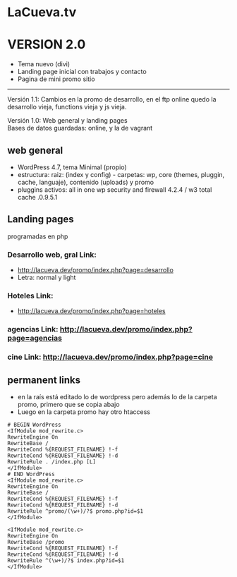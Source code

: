# LaCueva.tv

# VERSION 2.0
* Tema nuevo (divi)
* Landing page inicial con trabajos y contacto
* Pagina de mini promo sitio


--------------

Versión 1.1: Cambios en la promo de desarrollo, en el ftp online quedo la desarrollo vieja, functions vieja y js vieja.

Versión 1.0: Web general y landing pages  
Bases de datos guardadas: online, y la de vagrant

## web general

* WordPress 4.7, tema Minimal (propio)
* estructura: raiz: (index y config) - carpetas: wp, core (themes, pluggin, cache, languaje), contenido (uploads) y promo
* pluggins activos: all in one wp security and firewall 4.2.4 / w3 total cache .0.9.5.1


## Landing pages

programadas en php

### Desarrollo web, gral Link:  
* http://lacueva.dev/promo/index.php?page=desarrollo
* Letra: normal y light

### Hoteles Link:
* http://lacueva.dev/promo/index.php?page=hoteles

### agencias Link: http://lacueva.dev/promo/index.php?page=agencias

### cine Link:  http://lacueva.dev/promo/index.php?page=cine

## permanent links

* en la raís está editado lo de wordpress pero además lo de la carpeta promo, primero que se copia abajo
* Luego en la carpeta promo hay otro htaccess

```
# BEGIN WordPress
<IfModule mod_rewrite.c>
RewriteEngine On
RewriteBase /
RewriteCond %{REQUEST_FILENAME} !-f
RewriteCond %{REQUEST_FILENAME} !-d
RewriteRule . /index.php [L]
</IfModule>
# END WordPress
<IfModule mod_rewrite.c>
RewriteEngine On
RewriteBase /
RewriteCond %{REQUEST_FILENAME} !-f
RewriteCond %{REQUEST_FILENAME} !-d
RewriteRule ^promo/(\w+)/?$ promo.php?id=$1
</IfModule>
```

```
<IfModule mod_rewrite.c>
RewriteEngine On
RewriteBase /promo
RewriteCond %{REQUEST_FILENAME} !-f
RewriteCond %{REQUEST_FILENAME} !-d
RewriteRule ^(\w+)/?$ index.php?id=$1
</IfModule>
```
